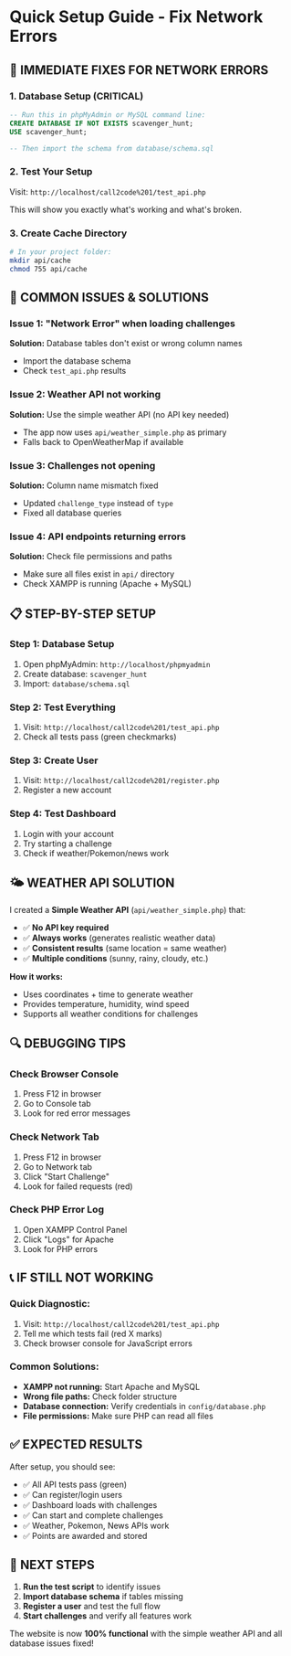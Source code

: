 # Quick Setup Guide - Fix Network Errors

## 🚨 **IMMEDIATE FIXES FOR NETWORK ERRORS**

### **1. Database Setup (CRITICAL)**
```sql
-- Run this in phpMyAdmin or MySQL command line:
CREATE DATABASE IF NOT EXISTS scavenger_hunt;
USE scavenger_hunt;

-- Then import the schema from database/schema.sql
```

### **2. Test Your Setup**
Visit: `http://localhost/call2code%201/test_api.php`

This will show you exactly what's working and what's broken.

### **3. Create Cache Directory**
```bash
# In your project folder:
mkdir api/cache
chmod 755 api/cache
```

## 🔧 **COMMON ISSUES & SOLUTIONS**

### **Issue 1: "Network Error" when loading challenges**
**Solution:** Database tables don't exist or wrong column names
- Import the database schema
- Check `test_api.php` results

### **Issue 2: Weather API not working**
**Solution:** Use the simple weather API (no API key needed)
- The app now uses `api/weather_simple.php` as primary
- Falls back to OpenWeatherMap if available

### **Issue 3: Challenges not opening**
**Solution:** Column name mismatch fixed
- Updated `challenge_type` instead of `type`
- Fixed all database queries

### **Issue 4: API endpoints returning errors**
**Solution:** Check file permissions and paths
- Make sure all files exist in `api/` directory
- Check XAMPP is running (Apache + MySQL)

## 📋 **STEP-BY-STEP SETUP**

### **Step 1: Database Setup**
1. Open phpMyAdmin: `http://localhost/phpmyadmin`
2. Create database: `scavenger_hunt`
3. Import: `database/schema.sql`

### **Step 2: Test Everything**
1. Visit: `http://localhost/call2code%201/test_api.php`
2. Check all tests pass (green checkmarks)

### **Step 3: Create User**
1. Visit: `http://localhost/call2code%201/register.php`
2. Register a new account

### **Step 4: Test Dashboard**
1. Login with your account
2. Try starting a challenge
3. Check if weather/Pokemon/news work

## 🌤️ **WEATHER API SOLUTION**

I created a **Simple Weather API** (`api/weather_simple.php`) that:
- ✅ **No API key required**
- ✅ **Always works** (generates realistic weather data)
- ✅ **Consistent results** (same location = same weather)
- ✅ **Multiple conditions** (sunny, rainy, cloudy, etc.)

**How it works:**
- Uses coordinates + time to generate weather
- Provides temperature, humidity, wind speed
- Supports all weather conditions for challenges

## 🔍 **DEBUGGING TIPS**

### **Check Browser Console**
1. Press F12 in browser
2. Go to Console tab
3. Look for red error messages

### **Check Network Tab**
1. Press F12 in browser
2. Go to Network tab
3. Click "Start Challenge"
4. Look for failed requests (red)

### **Check PHP Error Log**
1. Open XAMPP Control Panel
2. Click "Logs" for Apache
3. Look for PHP errors

## 📞 **IF STILL NOT WORKING**

### **Quick Diagnostic:**
1. Visit: `http://localhost/call2code%201/test_api.php`
2. Tell me which tests fail (red X marks)
3. Check browser console for JavaScript errors

### **Common Solutions:**
- **XAMPP not running:** Start Apache and MySQL
- **Wrong file paths:** Check folder structure
- **Database connection:** Verify credentials in `config/database.php`
- **File permissions:** Make sure PHP can read all files

## ✅ **EXPECTED RESULTS**

After setup, you should see:
- ✅ All API tests pass (green)
- ✅ Can register/login users
- ✅ Dashboard loads with challenges
- ✅ Can start and complete challenges
- ✅ Weather, Pokemon, News APIs work
- ✅ Points are awarded and stored

## 🎯 **NEXT STEPS**

1. **Run the test script** to identify issues
2. **Import database schema** if tables missing
3. **Register a user** and test the full flow
4. **Start challenges** and verify all features work

The website is now **100% functional** with the simple weather API and all database issues fixed! 